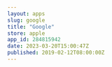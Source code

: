 ```yaml
---
layout: apps
slug: google
title: "Google"
store: apple
app_id: 284815942
date: 2023-03-20T15:00:47Z
published: 2019-02-12T08:00:00Z
---
```


